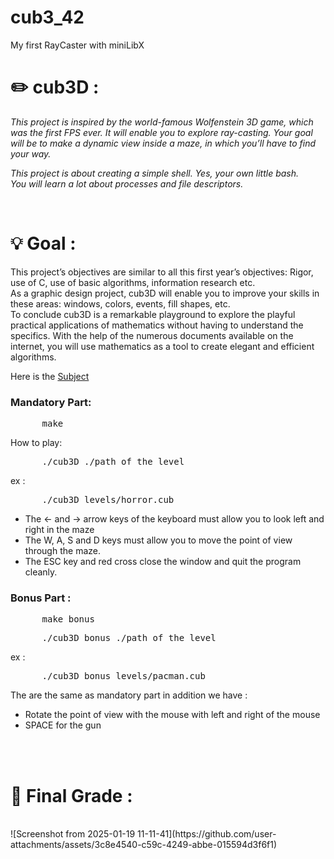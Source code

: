 # cub3_42
My first RayCaster with miniLibX
<h1><strong>✏️ cub3D : </strong></h1>
<p><i>This project is inspired by the world-famous Wolfenstein 3D game, which
was the first FPS ever. It will enable you to explore ray-casting. Your goal will be to
make a dynamic view inside a maze, in which you’ll have to find your way. </i><p>
<p><i>This project is about creating a simple shell. Yes, your own little bash. <br> You will learn a lot about processes and file descriptors.</i></p><br>
<h1>💡 Goal : </h1>
<p>This project’s objectives are similar to all this first year’s objectives: Rigor, use of C, use
of basic algorithms, information research etc. <br>
As a graphic design project, cub3D will enable you to improve your skills in these
areas: windows, colors, events, fill shapes, etc. <br>
To conclude cub3D is a remarkable playground to explore the playful practical applications of mathematics without having to understand the specifics.
With the help of the numerous documents available on the internet, you will use
mathematics as a tool to create elegant and efficient algorithms.</p>
<p>Here is the <a href="https://cdn.intra.42.fr/pdf/pdf/109752/en.subject.pdf">Subject</a></p>
<h3>Mandatory Part:</h3>
<pre>      make</pre>
<p>How to play: </p>
<pre>      ./cub3D ./path_of_the_level</pre>
<p>ex :</p>
<pre>      ./cub3D levels/horror.cub</pre>
<ul>
  <li>The <- and -> arrow keys of the keyboard must allow you to look left and right in the maze</li>
  <li>The W, A, S and D keys must allow you to move the point of view through the maze.</li>
  <li>The ESC key and red cross close the window and quit the program cleanly.</li>  
</ul>
<h3>Bonus Part :</h3>
    <pre>      make bonus</pre>
    <pre>      ./cub3D_bonus ./path_of_the_level</pre>
    <p>ex :</p>
    <pre>      ./cub3D_bonus levels/pacman.cub</pre>
    <p>The are the same as mandatory part in addition we have : </p>
    <ul>
      <li>Rotate the point of view with the mouse with left and right of the mouse</li>
      <li>SPACE for the gun</li>
    </ul>
<br><br>
<h1>💯 Final Grade : </h1> <br>
![Screenshot from 2025-01-19 11-11-41](https://github.com/user-attachments/assets/3c8e4540-c59c-4249-abbe-015594d3f6f1)
